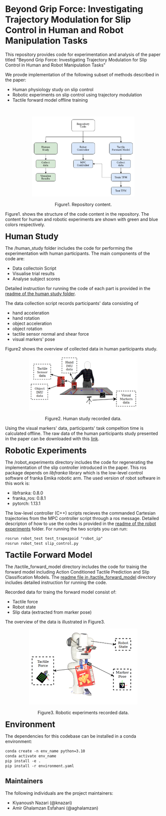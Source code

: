 **Beyond Grip Force: Investigating Trajectory Modulation for Slip Control in Human and Robot Manipulation Tasks**
============

This repository provides code for experimentation and analysis of the paper titled "Beyond Grip Force: Investigating Trajectory Modulation for Slip Control in Human and Robot Manipulation Tasks"

We provde implementation of the following subset of methods described in the paper:

- Human physiology study on slip control
- Robotic experiments on slip control using trajectory modulation
- Tactile forward model offline training

<p>&nbsp;</p>


<div align="center">
  <img src="images/code_struct.png" width="330" alt="Your Image Description">
  <p>Figure1. Repository content.</p>
</div>



Figure1. shows the structure of the code content in the repository. The content for human and robotic experiments are shown with green and blue colors respectively.


**<span style="font-size: 26px;">Human Study</span>**

The /human_study folder includes the code for performing the experimentation with human participants. The main components of the code are:

- Data collectoin Script
- Visualise trial results
- Analyse subject scores

Detailed instruction for running the code of each part is provided in the [readme of the human study folder](/human_study/README.md).

The data collection script records participants' data consisting of 

- hand acceleration
- hand rotation
- object acceleration
- object rotation
- tactile sensor normal and shear force
- visual markers' pose

Figure2 shows the overview of collected data in human participants study.


<div align="center">
  <img src="images/data_H.png" width="350" alt="Your Image Description">
  <p>Figure2. Human study recorded data.</p>
</div>


Using the visual markers' data, participants' task compeltion time is calculated offline.
The raw data of the human participants study presented in the paper can be downloaded with this [link](https://universityoflincoln-my.sharepoint.com/:f:/g/personal/aghalamzanesfahani_lincoln_ac_uk/EgcZMBxfbnhKvCazWqeW4z0BWve5zwM1yApTpP6H2e7wgQ?e=rh0MEE).


**<span style="font-size: 26px;">Robotic Experiments</span>**

The /robot_experiments directory includes the code for regenerating the implementation of the slip controller introduced in the paper. This ros package depends on *libfranka* library which is the low-level control software of franka Emika robotic arm. The used version of robot software in this work is:

- libfranka: 0.8.0
- franka_ros: 0.8.1
- pytorch: 1.13.1

The low-level controller (C++) scripts recieves the commanded Cartesian trajectories from the MPC controller script through a ros message. Detailed descripton of how to use the codes is provided in the [readme of the robot experiments](/robot_experiments/README.md) folder. For running the two scripts you can run:

    rosrun robot_test test_trapezpoid "robot_ip"
    rosrun robot_test slip_control.py 


**<span style="font-size: 26px;">Tactile Forward Model</span>**


The /tactile_forward_model directory includes the code for trainig the forward model including Action Conditioned Tactile Prediction and Slip Classification Models. The [readme file in /tactile_forward_model](/tactile_forward_model/README.md) directory includes detailed instruction for running the code.

Recorded data for traing the forward model consist of:

- Tactile force
- Robot state
- Slip data (extracted from marker pose)

The overview of the data is illustrated in Figure3.

<div align="center">
  <img src="images/robot_data.png" width="350" alt="Your Image Description">
  <p>Figure3. Robotic experiments recorded data.</p>
</div>

**<span style="font-size: 26px;">Environment</span>**

The dependencies for this codebase can be installed in a conda environment:

    conda create -n env_name python=3.10
    conda activate env_name
    pip install -e . 
    pip install -r environment.yaml


## Maintainers

The following individuals are the project maintainers:

- Kiyanoush Nazari (@knazari)
- Amir Ghalamzan Esfahani (@aghalamzan)
